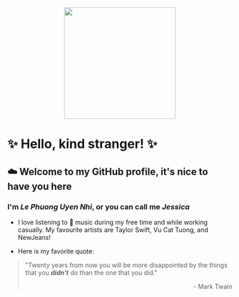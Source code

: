 <div id="header" align="center">
  <img src="https://steamuserimages-a.akamaihd.net/ugc/1631947648964785474/81CBA15178466DD47195A239232202E78987B714/?imw=5000&imh=5000&ima=fit&impolicy=Letterbox&imcolor=%23000000&letterbox=false" width="250"/>
</div>

# ✨ **Hello, kind stranger!** ✨
## ☁️ Welcome to my GitHub profile, it's nice to have you here

### I'm *Le Phuong Uyen Nhi*, or you can call me *Jessica*
  
  - I love listening to :musical_note: music during my free time and while working casually. My favourite artists are Taylor Swift, Vu Cat Tuong, and NewJeans!
  
  - Here is my favorite quote:
  > "Twenty years from now you will be more disappointed by the things that you ***didn't*** do than the one that you did."
  > <p align="right">- Mark Twain</p>
